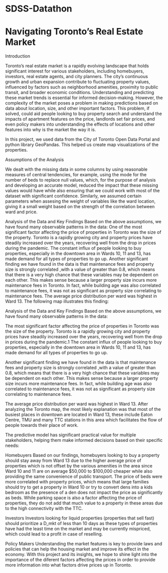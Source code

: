 # SDSS-Datathon

# Navigating Toronto’s Real Estate Market
Introduction

Toronto’s real estate market is a rapidly evolving landscape that holds significant interest for various stakeholders, including homebuyers, investors, real estate agents, and city planners. The city’s continuous growth and urban expansion contribute to fluctuating property values, influenced by factors such as neighborhood amenities, proximity to public transit, and broader economic conditions. Understanding and predicting these market trends is essential for informed decision-making.
However, the complexity of the market poses a problem in making predictions based on data about location, size, and other important factors. This problem, if solved, could aid people looking to buy property search and understand the impacts of apartment features on the price, landlords set fair prices, and even policy makers into understanding the effects of locations and other features into why is the market the way it is.

In this project, we used data from the City of Toronto Open Data Portal and python library GeoPandas. This helped us create map visualizations of the properties.

Assumptions of the Analysis

We dealt with the missing data in some columns by using reasonable measures of central tendencies, for example, using the mode for the number of beds to replace null values, which, for the purpose of analysis and developing an accurate model, reduced the impact that these missing values would have while also ensuring that we could work with most of the dataset with significant confidence. Similarly, we assumed certain parameters when assesing the weight of variables like the ward location, giving it a small weight based on the strength of the correlation between ward and price.

Analysis of the Data and Key Findings
Based on the above assumptions, we have found many observable patterns in the data:
One of the most significant factor affecting the price of properties in Toronto was the size of the property. Toronto is a rapidly growing city and property prices have steadily increased over the years, recovering well from the drop in prices during the pandemic. The constant influx of people looking to buy properties, especially in the downtown area in Wards 10, 11 and 13, has made demand for all types of properties to go up.
Another significant finding we have found in the data is that maintenance fees and property size is strongly correlated ,with a value of greater than 0.8, which means that there is a very high chance that these variables may be dependent on each other. This makes sense because a larger property size incurs more maintenance fees in Toronto. In fact, while building age was also correlated to maintenance fees, it was not as significant as property size correlating to maintenance fees.
The average price distribution per ward was highest in Ward 13. The following map illustrates this finding:

Analysis of the Data and Key Findings
Based on the above assumptions, we have found many observable patterns in the data:

The most significant factor affecting the price of properties in Toronto was the size of the property. Toronto is a rapidly growing city and property prices have steadily increased over the years, recovering well from the drop in prices during the pandemic.1 The constant influx of people looking to buy properties, especially in the downtown area in Wards 10, 11 and 13, has made demand for all types of properties to go up.

Another significant finding we have found in the data is that maintenance fees and property size is strongly correlated ,with a value of greater than 0.8, which means that there is a very high chance that these variables may be dependent on each other. This makes sense because a larger property size incurs more maintenance fees. In fact, while building age was also correlated to maintenance fees, it was not as significant as property size correlating to maintenance fees.

The average price distribution per ward was highest in Ward 13. After analyzing the Toronto map, the most likely explanation was that most of the busiest places in downtown are located in Ward 13, these include Eaton Centre, TMU and many TTC stations in this area which facilitates the flow of people towards their place of work. 

The predictive model has significant practical value for multiple stakeholders, helping them make informed decisions based on their specific needs:

Homebuyers
Based on our findings, homebuyers looking to buy a property should stay away from Ward 13 due to the higher average price of properties which is not offset by the various amenities in the area since Ward 10 and 11 are on average $50,000 to $100,000 cheaper while also providing the same convenience of public transport. The price of beds were more correlated with property prices, which means that large families should try to get a property in Ward 10 or try to convert dens into a kids bedroom as the presence of a den does not impact the price as significantly as beds. While parking space is also a factor affecting the price of properties, they do not add that much value to a property in these areas due to the high connectivity with the TTC.

Investors
Investors looking for liquid properties (properties that sell fast) should prioritize a D_mkt of less than 10 days as these types of properties have had the least time on the market and may be currently mispriced, which could lead to a profit in case of reselling. 

Policy Makers
Understanding the market features is key to provide laws and policies that can help the housing market and improve its effect in the economy. With this project and its insights, we hope to shine light into the importance of the diferent factors affecting the prices in order to provide more information into what factors drive prices up in Toronto.



